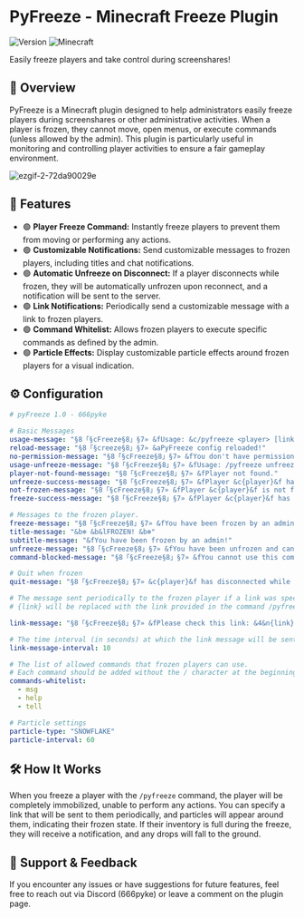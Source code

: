# PyFreeze - Minecraft Freeze Plugin
![Version](https://img.shields.io/badge/version-1.0-brightgreen)
![Minecraft](https://img.shields.io/badge/Minecraft-1.20.x-blue)

Easily freeze players and take control during screenshares!

## 👀 Overview
PyFreeze is a Minecraft plugin designed to help administrators easily freeze players during screenshares or other administrative activities. When a player is frozen, they cannot move, open menus, or execute commands (unless allowed by the admin). This plugin is particularly useful in monitoring and controlling player activities to ensure a fair gameplay environment.

![ezgif-2-72da90029e](https://github.com/user-attachments/assets/5215e8fe-ff5c-42cc-870c-d6a7871a0260)


## 🚀 Features
- 🟢 **Player Freeze Command:** Instantly freeze players to prevent them from moving or performing any actions.
- 🟢 **Customizable Notifications:** Send customizable messages to frozen players, including titles and chat notifications.
- 🟢 **Automatic Unfreeze on Disconnect:** If a player disconnects while frozen, they will be automatically unfrozen upon reconnect, and a notification will be sent to the server.
- 🟢 **Link Notifications:** Periodically send a customizable message with a link to frozen players.
- 🟢 **Command Whitelist:** Allows frozen players to execute specific commands as defined by the admin.
- 🟢 **Particle Effects:** Display customizable particle effects around frozen players for a visual indication.

## ⚙️ Configuration

```yaml
# pyFreeze 1.0 - 666pyke

# Basic Messages
usage-message: "§8「§cFreeze§8」§7» &fUsage: &c/pyfreeze <player> [link]"
reload-message: "§8「§creeze§8」§7» &aPyFreeze config reloaded!"
no-permission-message: "§8「§cFreeze§8」§7» &fYou don't have permission to reload the plugin."
usage-unfreeze-message: "§8「§cFreeze§8」§7» &fUsage: /pyfreeze unfreeze <player>"
player-not-found-message: "§8「§cFreeze§8」§7» &fPlayer not found."
unfreeze-success-message: "§8「§cFreeze§8」§7» &fPlayer &c{player}&f has been unfrozen."
not-frozen-message: "§8「§cFreeze§8」§7» &fPlayer &c{player}&f is not frozen."
freeze-success-message: "§8「§cFreeze§8」§7» &fPlayer &c{player}&f has been frozen."

# Messages to the frozen player.
freeze-message: "§8「§cFreeze§8」§7» &fYou have been frozen by an admin!"
title-message: "&b❄ &b&lFROZEN! &b❄"
subtitle-message: "&fYou have been frozen by an admin!"
unfreeze-message: "§8「§cFreeze§8」§7» &fYou have been unfrozen and can now move again."
command-blocked-message: "§8「§cFreeze§8」§7» &fYou cannot use this command while frozen!"

# Quit when frozen
quit-message: "§8「§cFreeze§8」§7» &c{player}&f has disconnected while frozen!"

# The message sent periodically to the frozen player if a link was specified.
# {link} will be replaced with the link provided in the command /pyfreeze <player> <link>

link-message: "§8「§cFreeze§8」§7» &fPlease check this link: &4&n{link}"

# The time interval (in seconds) at which the link message will be sent to the frozen player.
link-message-interval: 10

# The list of allowed commands that frozen players can use.
# Each command should be added without the / character at the beginning.
commands-whitelist:
  - msg
  - help
  - tell

# Particle settings
particle-type: "SNOWFLAKE"
particle-interval: 60
```

## 🛠 How It Works
When you freeze a player with the `/pyfreeze` command, the player will be completely immobilized, unable to perform any actions. You can specify a link that will be sent to them periodically, and particles will appear around them, indicating their frozen state. If their inventory is full during the freeze, they will receive a notification, and any drops will fall to the ground.

## 🤝 Support & Feedback
If you encounter any issues or have suggestions for future features, feel free to reach out via Discord (666pyke) or leave a comment on the plugin page.

